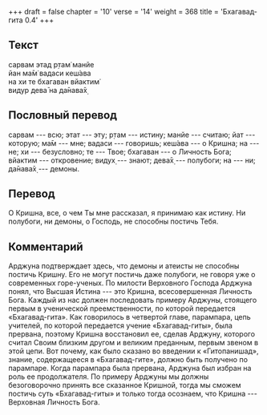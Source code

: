+++
draft = false
chapter = '10'
verse = '14'
weight = 368
title = 'Бхагавад-гита 0.4'
+++
## Текст

сарвам этад р̣там̇ манйе  
йан ма̄м̇ вадаси кеш́ава  
на хи те бхагаван вйактим̇  
видур дева̄ на да̄нава̄х̣

## Пословный перевод

сарвам --- всю; этат --- эту; р̣там --- истину; манйе --- считаю; йат ---
которую; ма̄м --- мне; вадаси --- говоришь; кеш́ава --- о Кришна; на ---
не; хи --- безусловно; те --- Твое; бхагаван --- о Личность Бога;
вйактим --- откровение; видух̣ --- знают; дева̄х̣ --- полубоги; на --- ни;
да̄нава̄х̣ --- демоны.

## Перевод

О Кришна, все, о чем Ты мне рассказал, я принимаю как истину. Ни
полубоги, ни демоны, о Господь, не способны постичь Тебя.

## Комментарий

Арджуна подтверждает здесь, что демоны и атеисты не способны постичь
Кришну. Его не могут постичь даже полубоги, не говоря уже о современных
горе-ученых. По милости Верховного Господа Арджуна понял, что Высшая
Истина --- это Кришна, всесовершенная Личность Бога. Каждый из нас
должен последовать примеру Арджуны, стоящего первым в ученической
преемственности, по которой передается «Бхагавад-гита». Как говорилось в
четвертой главе, парампара, цепь учителей, по которой передается учение
«Бхагавад-гиты», была прервана, поэтому Кришна восстановил ее, сделав
Арджуну, которого считал Своим близким другом и великим преданным,
первым звеном в этой цепи. Вот почему, как было сказано во введении к
«Гитопанишад», знание, содержащееся в «Бхагавад-гите», должно быть
получено по парампаре. Когда парампара была прервана, Арджуна был избран
на роль ее продолжателя. По примеру Арджуны мы должны безоговорочно
принять все сказанное Кришной, тогда мы сможем постичь суть
«Бхагавад-гиты» и только тогда осознаем, что Кришна --- Верховная
Личность Бога.
